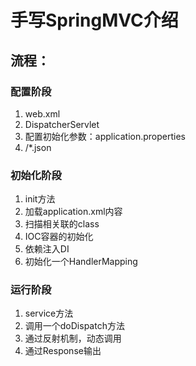 # 手写SpringMVC介绍

## 流程：

### 配置阶段

1. web.xml
2. DispatcherServlet
3. 配置初始化参数：application.properties
4. /*.json

### 初始化阶段
1. init方法
2. 加载application.xml内容
3. 扫描相关联的class
4. IOC容器的初始化
5. 依赖注入DI
6. 初始化一个HandlerMapping


### 运行阶段
1. service方法
2. 调用一个doDispatch方法
3. 通过反射机制，动态调用
4. 通过Response输出
